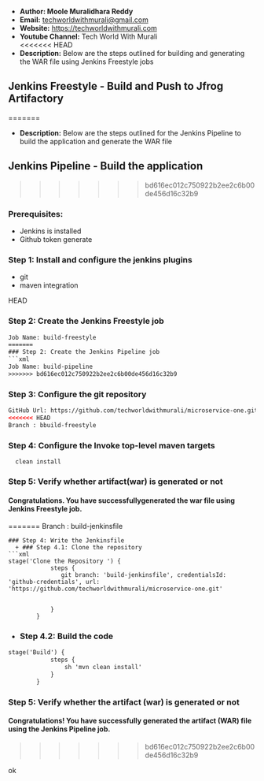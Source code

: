 + <b>Author: Moole Muralidhara Reddy</b></br>
+ <b>Email:</b> techworldwithmurali@gmail.com</br>
+ <b>Website:</b> https://techworldwithmurali.com </br>
+ <b>Youtube Channel:</b> Tech World With Murali</br>
<<<<<<< HEAD
+ <b>Description:</b> Below are the steps outlined for building and generating the WAR file using Jenkins Freestyle jobs </br>

## Jenkins Freestyle - Build and Push to Jfrog Artifactory
=======
+ <b>Description:</b> Below are the steps outlined for the Jenkins Pipeline to build the application and generate the WAR file</br>

## Jenkins Pipeline - Build the application
>>>>>>> bd616ec012c750922b2ee2c6b00de456d16c32b9

### Prerequisites:
  + Jenkins is installed
  + Github token generate

### Step 1: Install and configure the jenkins plugins
  + git
  + maven integration
  
 HEAD

### Step 2: Create the Jenkins Freestyle job
```xml
Job Name: build-freestyle
=======
### Step 2: Create the Jenkins Pipeline job
```xml
Job Name: build-pipeline
>>>>>>> bd616ec012c750922b2ee2c6b00de456d16c32b9
```
### Step 3: Configure the git repository
```xml
GitHub Url: https://github.com/techworldwithmurali/microservice-one.git
<<<<<<< HEAD
Branch : bbuild-freestyle
```
### Step 4: Configure the Invoke top-level maven targets
      clean install
### Step 5: Verify whether artifact(war) is generated or not

#### Congratulations. You have successfullygenerated the war file using Jenkins Freestyle job.
=======
Branch : build-jenkinsfile
```
### Step 4: Write the Jenkinsfile
  + ### Step 4.1: Clone the repository 
```xml
stage('Clone the Repository ') {
            steps {
               git branch: 'build-jenkinsfile', credentialsId: 'github-credentials', url: 'https://github.com/techworldwithmurali/microservice-one.git'
               
               
            }
        }
```
  + ### Step 4.2: Build the code
```xml
stage('Build') {
            steps {
                sh 'mvn clean install'
            }
        }
```

### Step 5: Verify whether the artifact (war) is generated or not

#### Congratulations! You have successfully generated the artifact (WAR) file using the Jenkins Pipeline job.
>>>>>>> bd616ec012c750922b2ee2c6b00de456d16c32b9

ok
